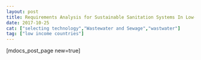 ```yaml
---
layout: post
title: Requirements Analysis for Sustainable Sanitation Systems In Low-Income Countries
date: 2017-10-25
cat: ["selecting technology","Wastewater and Sewage","wastwater"]
tag: ["low income countries"]
---
```


[mdocs_post_page new=true]